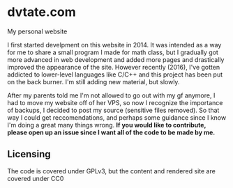 # dvtate.com
My personal website

<p>I first started develpment on this website in 2014. It was intended as a way for me to share a small program I made for math class, but I gradually got more advanced in web development and added more pages and drastically improved the appearance of the site. However recently (2016), I've gotten addicted to lower-level languages like C/C++ and this project has been put on the back burner. I'm still adding new material, but slowly. </p>
<p>After my parents told me I'm not allowed to go out with my gf anymore, I had to move my website off of her VPS, so now I recognize the importance of backups, I decided to post my source (sensitive files removed). So that way I could get reccomendations, and perhaps some guidance since I know I'm doing a great many things wrong. <b>If you would like to contribute, please open up an issue since I want all of the code to be made by me.</b></p>

## Licensing
The code is covered under GPLv3, but the content and rendered site are covered under CC0
